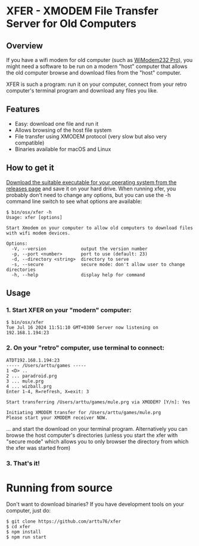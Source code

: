 # XFER - XMODEM File Transfer Server for Old Computers

## Overview

If you have a wifi modem for old computer (such as [WiModem232 Pro](https://www.cbmstuff.com/index.php?route=product/product&product_id=113)), you might need a software to be run on a modern "host" computer that allows the old computer browse and download files from the "host" computer.

XFER is such a program: run it on your computer, connect from your retro computer's terminal program and download any files you like.

## Features

- Easy: download one file and run it
- Allows browsing of the host file system
- File transfer using XMODEM protocol (very slow but also very compatible)
- Binaries available for macOS and Linux

## How to get it

[Download the suitable executable for your operating system from the releases page](https://github.com/arttu76/xfer/releases) and save it on your hard drive. When running xfer, you probably don't need to change any options, but you can use the -h command line switch to see what options are available:

```
$ bin/osx/xfer -h
Usage: xfer [options]

Start Xmodem on your computer to allow old computers to download files with wifi modem devices.

Options:
  -V, --version             output the version number
  -p, --port <number>       port to use (default: 23)
  -d, --directory <string>  directory to serve
  -s, --secure              secure mode: don't allow user to change directories
  -h, --help                display help for command
```

## Usage

### 1. Start XFER on your "modern" computer:

```
$ bin/osx/xfer
Tue Jul 16 2024 11:51:10 GMT+0300 Server now listening on 192.168.1.194:23
```

### 2. On your "retro" computer, use terminal to connect:

```
ATDT192.168.1.194:23
----- /Users/arttu/games -----
1 <D> ..
2 ... paradroid.prg
3 ... mule.prg
4 ... wizball.prg
Enter 1-4, R=refresh, X=exit: 3

Start transferring /Users/arttu/games/mule.prg via XMODEM? [Y/n]: Yes

Initiating XMODEM transfer for /Users/arttu/games/mule.prg
Please start your XMODEM receiver NOW.
```

... and start the download on your terminal program. Alternatively you can browse the host computer's directories (unless you start the xfer with "secure mode" which allows you to only browser the directory from which the xfer was started from)

### 3. That's it!

# Running from source

Don't want to download binaries? If you have development tools on your computer, just do:

```
$ git clone https://github.com/arttu76/xfer
$ cd xfer
$ npm install
$ npm run start
```

